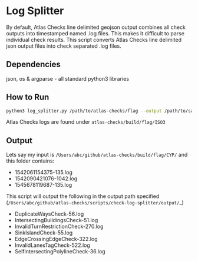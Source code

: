 # Log Splitter

By default, Atlas Checks line delimited geojson output combines all check outputs into timestamped named .log files. This makes it difficult to parse individual check results. This script converts Atlas Checks line delimited json output files into check separated .log files.

## Dependencies

json, os & argparse - all standard python3 libraries 

## How to Run

```bash
python3 log_splitter.py /path/to/atlas-checks/flag --output /path/to/save/logs/
```
Atlas Checks logs are found under `atlas-checks/build/flag/ISO3`

## Output

Lets say my input is `/Users/abc/github/atlas-checks/build/flag/CYP/` and this folder contains:
 - 1542061154375-135.log
 - 1542090421076-1042.log
 - 1545678119687-135.log

This script will output the following in the output path specified (`/Users/abc/github/atlas-checks/scripts/check-log-splitter/output/`_)
 - DuplicateWaysCheck-56.log               
 - IntersectingBuildingsCheck-51.log       
 - InvalidTurnRestrictionCheck-270.log     
 - SinkIslandCheck-55.log
 - EdgeCrossingEdgeCheck-322.log           
 - InvalidLanesTagCheck-522.log            
 - SelfIntersectingPolylineCheck-36.log
